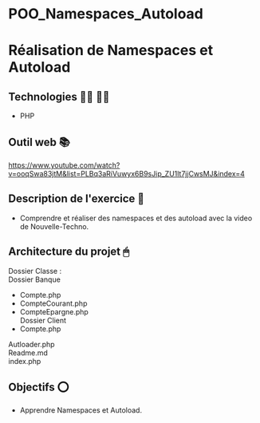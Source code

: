 # POO_Namespaces_Autoload

# Réalisation de Namespaces et Autoload

## Technologies 👨‍💻 👩‍💻

- PHP

## Outil web 📚

https://www.youtube.com/watch?v=ooqSwa83jtM&list=PLBq3aRiVuwyx6B9sJip_ZU1lt7jjCwsMJ&index=4

## Description de l'exercice 📄

- Comprendre et réaliser des namespaces et des autoload avec la video de Nouvelle-Techno.

## Architecture du projet 🖱

Dossier Classe : <br>
Dossier Banque 
- Compte.php
- CompteCourant.php
- CompteEpargne.php <br>
Dossier Client 
- Compte.php

Autloader.php <br>
Readme.md <br>
index.php <br>


## Objectifs ⭕️

- Apprendre Namespaces et Autoload.
